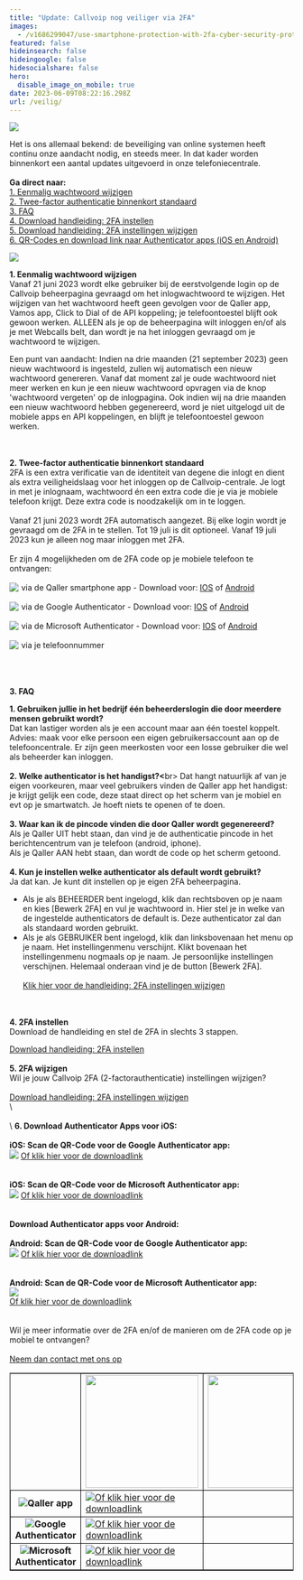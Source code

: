 ```yaml
---
title: "Update: Callvoip nog veiliger via 2FA"
images:
  - /v1686299047/use-smartphone-protection-with-2fa-cyber-security-protects-database-internet-online-personal-online-privacy-encrypted-data.jpg
featured: false
hideinsearch: false
hideingoogle: false
hidesocialshare: false
hero:
  disable_image_on_mobile: true
date: 2023-06-09T08:22:16.298Z
url: /veilig/
---
```

![](https://res.cloudinary.com/callvoip/image/upload/v1686299047/use-smartphone-protection-with-2fa-cyber-security-protects-database-internet-online-personal-online-privacy-encrypted-data.jpg)

Het is ons allemaal bekend: de beveiliging van online systemen heeft continu onze aandacht nodig, en steeds meer. In dat kader worden binnenkort een aantal updates uitgevoerd in onze telefoniecentrale.<br><br><b>Ga direct naar:</b><br><a href="#1">1. Eenmalig wachtwoord wijzigen</a><br><a href="#2">2. Twee-factor authenticatie binnenkort standaard</a><br><a href="#3">3. FAQ</a><br><a href="https://www.callvoip.nl/ondersteuning/algemeen/2fa-handleiding/" target="_blank">4. Download handleiding: 2FA instellen</a><br><a href="https://www.callvoip.nl/ondersteuning/algemeen/2fa-wijzgen/" target="_blank">5. Download handleiding: 2FA instellingen wijzigen</a><br><a href="#6">6. QR-Codes en download link naar Authenticator apps (iOS en Android)</a>

![](https://res.cloudinary.com/callvoip/image/upload/v1686299047/2fa.png)

<div id="1"><b>1. Eenmalig wachtwoord wijzigen</b></div>
Vanaf 21 juni 2023 wordt elke gebruiker bij de eerstvolgende login op de Callvoip beheerpagina gevraagd om het inlogwachtwoord te wijzigen. 
Het wijzigen van het wachtwoord heeft geen gevolgen voor de Qaller app, Vamos app, Click to Dial of de API koppeling; je telefoontoestel blijft ook gewoon werken. 
ALLEEN als je op de beheerpagina wilt inloggen en/of als je met Webcalls belt, dan wordt je na het inloggen gevraagd om je wachtwoord te wijzigen. 

Een punt van aandacht: Indien na drie maanden (21 september 2023) geen nieuw wachtwoord is ingesteld, zullen wij automatisch een nieuw wachtwoord genereren. Vanaf dat moment zal je oude wachtwoord niet meer werken en kun je een nieuw wachtwoord opvragen via de knop 'wachtwoord vergeten' op de inlogpagina. Ook indien wij na drie maanden een nieuw wachtwoord hebben gegenereerd, word je niet uitgelogd uit de mobiele apps en API koppelingen, en blijft je telefoontoestel gewoon werken. 

<div id="2"><br></div><br>
<b>2. Twee-factor authenticatie binnenkort standaard</b>
<br>
2FA is een extra verificatie van de identiteit van degene die inlogt en dient als extra veiligheidslaag voor het inloggen op de Callvoip-centrale. Je logt in met je inlognaam, wachtwoord én een extra code die je via je mobiele telefoon krijgt. Deze extra code is noodzakelijk om in te loggen.
<br><br>
Vanaf 21 juni 2023 wordt 2FA automatisch aangezet. Bij elke login wordt je gevraagd om de 2FA in te stellen. Tot 19 juli is dit optioneel. Vanaf 19 juli 2023 kun je alleen nog maar inloggen met 2FA.
<br><br>
Er zijn 4 mogelijkheden om de 2FA code op je mobiele telefoon te ontvangen:
<br><br>
<img src="https://res.cloudinary.com/callvoip/image/upload/v1686299047/qaller2fa.png" style="float:left; margin-right:5px;">via de Qaller smartphone app -  Download voor: <a href="https://apps.apple.com/nl/app/qaller/id1140548146">IOS</a> of <a href="https://play.google.com/store/apps/details?id=com.digifoon.qaller&hl=nl&pli=1">Android</a><br><br>
<img src="https://res.cloudinary.com/callvoip/image/upload/v1686299047/googleauth2.png" style="float:left; margin-right:5px;">via de Google Authenticator -  Download voor: <a href="https://apps.apple.com/us/app/google-authenticator/id388497605">IOS</a> of <a href="https://play.google.com/store/apps/details?id=com.google.android.apps.authenticator2&hl=en&gl=US">Android</a><br><br>
<img src="https://res.cloudinary.com/callvoip/image/upload/v1686299047/micro2fa.png" style="float:left; margin-right:5px;">via de Microsoft Authenticator -  Download voor: <a href="https://apps.apple.com/us/app/microsoft-authenticator/id983156458">IOS</a> of <a href="https://play.google.com/store/apps/details?id=com.azure.authenticator&hl=en&gl=US">Android</a><br><br>
<img src="https://res.cloudinary.com/callvoip/image/upload/v1686299047/phone2fa.png" style="float:left; margin-right:5px;">via je telefoonnummer<div id="3"><br></div>
<br><br>

<b>3. FAQ</b>
<br>

<b>1. Gebruiken jullie in het bedrijf één beheerderslogin die door meerdere mensen gebruikt wordt?</b><br>
   Dat kan lastiger worden als je een account maar aan één toestel koppelt.<br>
   Advies: maak voor elke persoon een eigen gebruikersaccount aan op de telefooncentrale. Er zijn geen meerkosten voor een losse gebruiker die wel als beheerder kan inloggen.
   <br><br>
<b>2. Welke authenticator is het handigst?<</b>br>
   Dat hangt natuurlijk af van je eigen voorkeuren, maar veel gebruikers vinden de Qaller app het handigst: je krijgt gelijk een code, deze staat direct op het scherm van je mobiel en evt op je smartwatch. Je hoeft niets te openen of te doen.
   <br><br>
<b>3. Waar kan ik de pincode vinden die door Qaller wordt gegenereerd? </b><br>
   Als je Qaller UIT hebt staan, dan vind je de authenticatie pincode in het berichtencentrum van je telefoon (android, iphone).<br>
   Als je Qaller AAN hebt staan, dan wordt de code op het scherm getoond. 
   <br><br>
<b>4. Kun je instellen welke authenticator als default wordt gebruikt? </b><br>
   Ja dat kan. Je kunt dit instellen op je eigen 2FA beheerpagina. <br>

* Als je als BEHEERDER bent ingelogd, klik dan rechtsboven op je naam en kies \[Bewerk 2FA] en vul je wachtwoord in. Hier stel je in welke van de ingestelde authenticators de default is. Deze authenticator zal dan als standaard worden gebruikt. <br>
* Als je als GEBRUIKER bent ingelogd, klik dan linksbovenaan het menu op je naam. Het instellingenmenu verschijnt. Klikt bovenaan het instellingenmenu nogmaals op je naam. Je persoonlijke instellingen verschijnen. Helemaal onderaan vind je de button \[Bewerk 2FA].<br><br>
<a href="https://www.callvoip.nl/ondersteuning/algemeen/2fa-wijzgen/" target="_blank">Klik hier voor de handleiding: 2FA instellingen wijzigen</a><div id="4"></div><br><br>

<b>4. 2FA instellen</b><br>
Download de handleiding en stel de 2FA in slechts 3 stappen.

<div id="5"></div><a href="https://www.callvoip.nl/ondersteuning/algemeen/2fa-handleiding/" target="_blank">Download handleiding: 2FA instellen</a>
<br><br>
<b>5. 2FA wijzigen</b><br>
Wil je jouw Callvoip 2FA (2-factorauthenticatie) instellingen wijzigen?<br><br>
<a href="https://www.callvoip.nl/ondersteuning/algemeen/2fa-wijzgen/" target="_blank">Download handleiding: 2FA instellingen wijzigen</a><div id="6"></div>\
<br><br>\
<b>6. Download Authenticator Apps voor iOS:</b><br><br>
<b>iOS: Scan de QR-Code voor de Google Authenticator app:</b><br>
<img src="https://res.cloudinary.com/callvoip/image/upload/v1686299047/screenshot_2.jpg">
<a href="https://apps.apple.com/us/app/google-authenticator/id388497605">Of klik hier voor de downloadlink</a><br><br><br>
<b>iOS: Scan de QR-Code voor de Microsoft Authenticator app:</b><br>
<img src="https://res.cloudinary.com/callvoip/image/upload/v1686299047/screenshot_3.jpg">
<a href="https://apps.apple.com/us/app/microsoft-authenticator/id983156458">Of klik hier voor de downloadlink</a><br><br><br>
<b>Download Authenticator apps voor Android:</b><br><br>
<b>Android: Scan de QR-Code voor de Google Authenticator app:</b><br>
<img src="https://res.cloudinary.com/callvoip/image/upload/v1686299047/screenshot_4.jpg">
<a href="https://play.google.com/store/apps/details?id=com.google.android.apps.authenticator2&hl=en&gl=US&pli=1">Of klik hier voor de downloadlink</a><br>
<br><br>
<b>Android: Scan de QR-Code voor de Microsoft Authenticator app:</b><br>
<img src="https://res.cloudinary.com/callvoip/image/upload/v1686299047/screenshot_5.jpg"><br>
<a href="https://play.google.com/store/apps/details?id=com.azure.authenticator&hl=en&gl=US">Of klik hier voor de downloadlink</a><br>
<br><br>
Wil je meer informatie over de 2FA en/of de manieren om de 2FA code op je mobiel te ontvangen?<br><br><a href="/contact/" target="_blank" class="button">Neem dan contact met ons op</a>

<table border="1" cellpadding="10">
<tbody>
<tr>
<td>&nbsp;</td>
<td style="border: 1px solid black;"><img src="https://res.cloudinary.com/callvoip/image/upload/v1686299047/App-Stroe.png" width="200px"></td>
<td style="border: 1px solid black;"><img src="https://res.cloudinary.com/callvoip/image/upload/v1686299047/googleplay_zhcnme.png" width="200px"></td>
</tr>
<tr>
<td style="border: 1px solid black;"><center><img src="https://res.cloudinary.com/callvoip/image/upload/v1686299047/qaller2fa.png"><b>Qaller app</b></center></td>
<td style="border: 1px solid black;"><img src="https://res.cloudinary.com/callvoip/image/upload/v1686299047/screenshot_39.jpg"><a href="https://apps.apple.com/nl/app/qaller/id1140548146" target="_blank">Of klik hier voor de downloadlink</a></td>
<td style="border: 1px solid black;">&nbsp;</td>
</tr>
<tr>
<td style="border: 1px solid black;"><center><img src="https://res.cloudinary.com/callvoip/image/upload/v1686299047/googleauth2.png"><b>Google Authenticator</b></center></td>
<td style="border: 1px solid black;"><img src="https://res.cloudinary.com/callvoip/image/upload/v1686299047/screenshot_2.jpg"><a href="https://apps.apple.com/us/app/google-authenticator/id388497605" target="_blank">Of klik hier voor de downloadlink</a></td>
<td style="border: 1px solid black;">&nbsp;</td>
</tr>
<tr>
<td style="border: 1px solid black;"><center><img src="https://res.cloudinary.com/callvoip/image/upload/v1686299047/micro2fa.png"><b>Microsoft Authenticator</b></center></td>
<td style="border: 1px solid black;"><img src="https://res.cloudinary.com/callvoip/image/upload/v1686299047/screenshot_4.jpg"><a href="https://apps.apple.com/us/app/microsoft-authenticator/id983156458" target="_blank">Of klik hier voor de downloadlink</a></td>
<td style="border: 1px solid black;">&nbsp;</td>
</tr>
</tbody>
</table>
